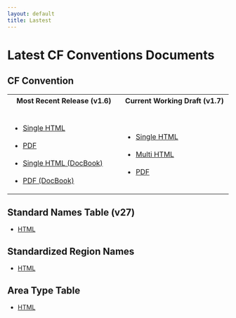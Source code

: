 ```yaml
---
layout: default
title: Lastest
---
```


# Latest CF Conventions Documents

## CF Convention 

<table>
<tr>
  <th width="300px"> Most Recent Release (v1.6) <br /> &nbsp;</th>
  <th width="300px"> Current Working Draft (v1.7) <br /> &nbsp;</th> 
</tr>
<tr>
  <td>
    <ul>
      <li> <a href="/cf-conventions/v1.6.0/cf-conventions.html">Single HTML</a> </li> <br />
      <li> <a href="/cf-conventions/v1.6.0/cf-conventions.pdf">PDF</a> </li> <br />
      <li> <a href="Data/cf-conventions/cf-conventions-1.6/build/cf-conventions.html">Single HTML (DocBook)</a> </li> <br />
      <!-- <li> <a href="Data/cf-conventions/cf-conventions-1.6/build/cf-conventions-multi.html">Multi HTML</a> </li> <br /> -->
      <li> <a href="Data/cf-conventions/cf-conventions-1.6/build/cf-conventions.pdf">PDF (DocBook)</a> </li>
    </ul>
  </td>
  <td>
    <ul>
      <li> <a href="Data/cf-conventions/cf-conventions-1.7/build/cf-conventions.html">Single HTML</a> </li> <br />
      <li> <a href="Data/cf-conventions/cf-conventions-1.7/build/cf-conventions-multi.html">Multi HTML</a> </li> <br />
      <li> <a href="Data/cf-conventions/cf-conventions-1.7/build/cf-conventions.pdf">PDF</a> </li>
    </ul>
  </td>
</tr>
</table>

## Standard Names Table (v27)

* <a href="Data/cf-standard-names/27/build/cf-standard-name-table.html">HTML</a>

## Standardized Region Names

* <a href="Data/cf-standard-names/docs/standardized-region-names.html">HTML</a>

## Area Type Table

* <a href="Data/cf-standard-names/docs/area-type-table.html"> HTML </a>
